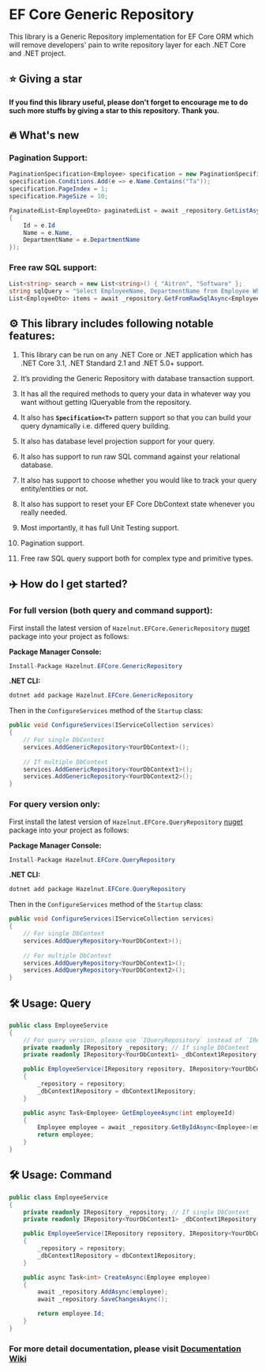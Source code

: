 # EF Core Generic Repository

This library is a Generic Repository implementation for EF Core ORM which will remove developers' pain to write repository layer for each .NET Core and .NET project.

## ⭐ Giving a star

**If you find this library useful, please don't forget to encourage me to do such more stuffs by giving a star to this repository. Thank you.**

## 🔥 What's new

### Pagination Support:
```C#
PaginationSpecification<Employee> specification = new PaginationSpecification<Employee>();
specification.Conditions.Add(e => e.Name.Contains("Ta"));
specification.PageIndex = 1;
specification.PageSize = 10;

PaginatedList<EmployeeDto> paginatedList = await _repository.GetListAsync(specification, e => new EmployeeDto
{
    Id = e.Id
    Name = e.Name,
    DepartmentName = e.DepartmentName
});
```

### Free raw SQL support:

```C#
List<string> search = new List<string>() { "Aitron", "Software" };
string sqlQuery = "Select EmployeeName, DepartmentName from Employee Where EmployeeName LIKE @p0 + '%' and DepartmentName LIKE @p1 + '%'";
List<EmployeeDto> items = await _repository.GetFromRawSqlAsync<EmployeeDto>(sqlQuery, search);

```

## ⚙️ This library includes following notable features:

1. This library can be run on any .NET Core or .NET application which has .NET Core 3.1, .NET Standard 2.1 and .NET 5.0+ support.

2. It’s providing the Generic Repository with database transaction support.

3. It has all the required methods to query your data in whatever way you want without getting IQueryable<T> from the repository.

4. It also has **`Specification<T>`** pattern support so that you can build your query dynamically i.e. differed query building.

5. It also has database level projection support for your query.

6. It also has support to run raw SQL command against your relational database.

7. It also has support to choose whether you would like to track your query entity/entities or not.

8. It also has support to reset your EF Core DbContext state whenever you really needed.

9. Most importantly, it has full Unit Testing support.

11. Pagination support.

13. Free raw SQL query support both for complex type and primitive types.

## ✈️ How do I get started?

### For full version (both query and command support):
    
First install the latest version of `Hazelnut.EFCore.GenericRepository` [nuget](https://www.nuget.org/packages/Hazelnut.EFCore.GenericRepository) package into your project as follows:

**Package Manager Console:**

```C#
Install-Package Hazelnut.EFCore.GenericRepository
```
    
**.NET CLI:**

```C#
dotnet add package Hazelnut.EFCore.GenericRepository
```
    
Then in the `ConfigureServices` method of the `Startup` class:

```C#
public void ConfigureServices(IServiceCollection services)
{
    // For single DbContext
    services.AddGenericRepository<YourDbContext>();
    
    // If multiple DbContext
    services.AddGenericRepository<YourDbContext1>();
    services.AddGenericRepository<YourDbContext2>();
}
```

### For query version only:
    
First install the latest version of `Hazelnut.EFCore.QueryRepository` [nuget](https://www.nuget.org/packages/Hazelnut.EFCore.QueryRepository) package into your project as follows:

**Package Manager Console:**

```C#
Install-Package Hazelnut.EFCore.QueryRepository
```
    
**.NET CLI:**

```C#
dotnet add package Hazelnut.EFCore.QueryRepository
```
    
Then in the `ConfigureServices` method of the `Startup` class:

```C#
public void ConfigureServices(IServiceCollection services)
{
    // For single DbContext
    services.AddQueryRepository<YourDbContext>();
    
    // For multiple DbContext
    services.AddQueryRepository<YourDbContext1>();
    services.AddQueryRepository<YourDbContext2>();
}
```
    
## 🛠️ Usage: Query

```C#
public class EmployeeService
{
    // For query version, please use `IQueryRepository` instead of `IRepository`
    private readonly IRepository _repository; // If single DbContext
    private readonly IRepository<YourDbContext1> _dbContext1Repository; // If multiple DbContext

    public EmployeeService(IRepository repository, IRepository<YourDbContext1> dbContext1Repository)
    {
        _repository = repository;
        _dbContext1Repository = dbContext1Repository;
    }

    public async Task<Employee> GetEmployeeAsync(int employeeId)
    {
        Employee employee = await _repository.GetByIdAsync<Employee>(employeeId);
        return employee;
    }
}
```
## 🛠️ Usage: Command

```C#
public class EmployeeService
{
    private readonly IRepository _repository; // If single DbContext
    private readonly IRepository<YourDbContext1> _dbContext1Repository; // If multiple DbContext

    public EmployeeService(IRepository repository, IRepository<YourDbContext1> dbContext1Repository)
    {
        _repository = repository;
        _dbContext1Repository = dbContext1Repository;
    }

    public async Task<int> CreateAsync(Employee employee)
    {
        await _repository.AddAsync(employee);
        await _repository.SaveChangesAsync();

        return employee.Id;
    }
}
```
    
### For more detail documentation, please visit [Documentation Wiki](https://github.com/aitron-uk/EFCore.GenericRepository/wiki)
